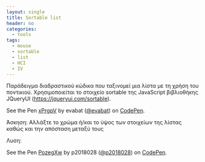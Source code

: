 ```yaml
---
layout: single
title: Sortable list
header: no
categories:
  - tools
tags:
  - mouse
  - sortable
  - list
  - HCI
  - IV
---
```


Παράδειγμα διαδραστικού κώδικα που ταξινομεί μια λίστα με τη χρήση του ποντικιού. Χρησιμοποιείται το στοιχείο sortable  της JavaScript βιβλιοθήκης JQueryUI (https://jqueryui.com/sortable).

<p data-height="350" data-theme-id="0" data-slug-hash="xPrgpV" data-default-tab="result" data-user="evabat" class='codepen'>See the Pen <a href='https://codepen.io/evabat/pen/xPrgpV'>xPrgpV</a> by evabat (<a href='https://codepen.io/evabat'>@evabat</a>) on <a href='https://codepen.io'>CodePen</a>.</p>
<script async src="//assets.codepen.io/assets/embed/ei.js"></script>

Άσκηση: Αλλάξτε το χρώμα ή/και το ύψος των στοιχείων της λίστας καθώς και την απόσταση μεταξύ τους

Λυση: <br>

<p data-height="350" data-theme-id="0" data-slug-hash="xPrgpV" data-default-tab="result" data-user="p2018028" class='codepen'>See the Pen <a href='https://codepen.io/p2018028/pen/PozegXw'>PozegXw</a> by p2018028 (<a href='https://codepen.io/p2018028'>@p2018028</a>) on <a href='https://codepen.io'>CodePen</a>.</p>
<script async src="//assets.codepen.io/assets/embed/ei.js"></script>

